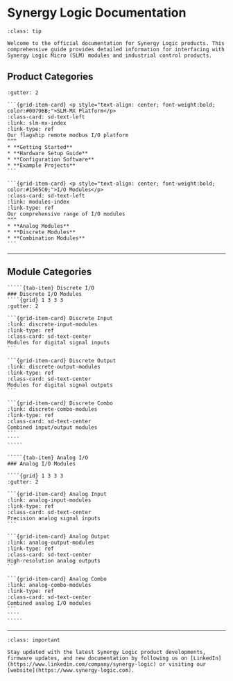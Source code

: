 # Synergy Logic Documentation

```{admonition} Welcome
:class: tip

Welcome to the official documentation for Synergy Logic products. This comprehensive guide provides detailed information for interfacing with Synergy Logic Micro (SLM) modules and industrial control products.
```

## Product Categories

````{grid} 1 2 3 3
:gutter: 2

```{grid-item-card} <p style="text-align: center; font-weight:bold; color:#00796B;">SLM-MX Platform</p>
:class-card: sd-text-left
:link: slm-mx-index
:link-type: ref
Our flagship remote modbus I/O platform
^^^
* **Getting Started**
* **Hardware Setup Guide**
* **Configuration Software**
* **Example Projects**
```

```{grid-item-card} <p style="text-align: center; font-weight:bold; color:#1565C0;">I/O Modules</p>
:class-card: sd-text-left
:link: modules-index
:link-type: ref
Our comprehensive range of I/O modules
^^^
* **Analog Modules**
* **Discrete Modules**
* **Combination Modules**
```
````

---

## Module Categories

``````{tab-set}
`````{tab-item} Discrete I/O
### Discrete I/O Modules
````{grid} 1 3 3 3
:gutter: 2

```{grid-item-card} Discrete Input
:link: discrete-input-modules
:link-type: ref
:class-card: sd-text-center
Modules for digital signal inputs
```

```{grid-item-card} Discrete Output
:link: discrete-output-modules
:link-type: ref
:class-card: sd-text-center
Modules for digital signal outputs
```

```{grid-item-card} Discrete Combo
:link: discrete-combo-modules
:link-type: ref
:class-card: sd-text-center
Combined input/output modules
```
````
`````

`````{tab-item} Analog I/O
### Analog I/O Modules

````{grid} 1 3 3 3
:gutter: 2

```{grid-item-card} Analog Input
:link: analog-input-modules
:link-type: ref
:class-card: sd-text-center
Precision analog signal inputs
```

```{grid-item-card} Analog Output
:link: analog-output-modules
:link-type: ref
:class-card: sd-text-center
High-resolution analog outputs
```

```{grid-item-card} Analog Combo
:link: analog-combo-modules
:link-type: ref
:class-card: sd-text-center
Combined analog I/O modules
```
````
`````
``````

---

```{admonition} Latest Updates
:class: important

Stay updated with the latest Synergy Logic product developments, firmware updates, and new documentation by following us on [LinkedIn](https://www.linkedin.com/company/synergy-logic) or visiting our [website](https://www.synergy-logic.com).
```

